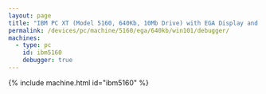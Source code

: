 ```yaml
---
layout: page
title: "IBM PC XT (Model 5160, 640Kb, 10Mb Drive) with EGA Display and Debugger running Windows 1.01"
permalink: /devices/pc/machine/5160/ega/640kb/win101/debugger/
machines:
  - type: pc
    id: ibm5160
    debugger: true
---
```


{% include machine.html id="ibm5160" %}
